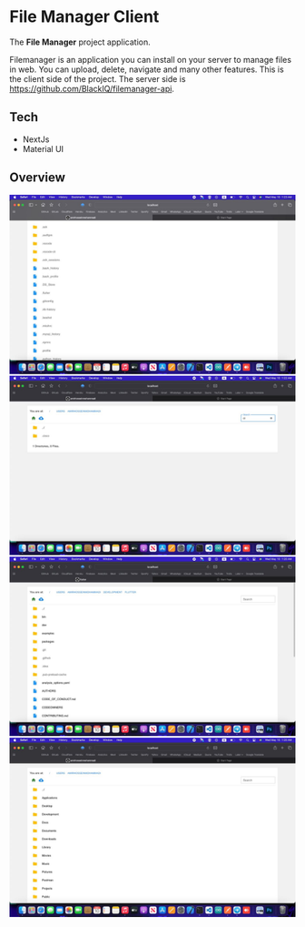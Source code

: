 # File Manager Client

The **File Manager** project application.

Filemanager is an application you can install on your server to manage files in web. You can upload, delete, navigate and many other features. This is the client side of the project. The server side is https://github.com/BlackIQ/filemanager-api.

## Tech

- NextJs
- Material UI

## Overview

![Img1](./assets/img1.jpeg)
![Img2](./assets/img2.jpeg)
![Img3](./assets/img3.jpeg)
![Img4](./assets/img4.jpeg)
